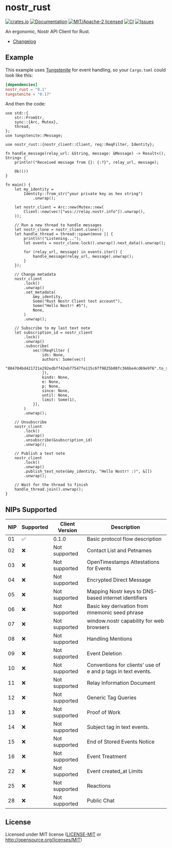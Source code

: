 # nostr_rust

[![crates.io](https://img.shields.io/crates/v/nostr_rust.svg)](https://crates.io/crates/nostr_rust)
[![Documentation](https://docs.rs/nostr_rust/badge.svg)](https://docs.rs/nostr_rust)
[![MIT/Apache-2 licensed](https://img.shields.io/crates/l/nostr_rust.svg)](./LICENSE.txt)
[![CI](https://github.com/0xtlt/nostr_rust/actions/workflows/ci.yml/badge.svg)](https://github.com/0xtlt/nostr_rust/actions/workflows/ci.yml)
[![Issues](https://img.shields.io/github/issues/0xtlt/nostr_rust)](https://img.shields.io/github/issues/0xtlt/nostr_rust)

An ergonomic, Nostr API Client for Rust.

- [Changelog](CHANGELOG.md)

## Example

This example uses [Tungstenite](https://crates.io/crates/tungstenite) for event handling, so your `Cargo.toml` could look like this:

```toml
[dependencies]
nostr_rust = "0.1"
tungstenite = "0.17"
```

And then the code:

```rust,norun
use std::{
    str::FromStr,
    sync::{Arc, Mutex},
    thread,
};
use tungstenite::Message;

use nostr_rust::{nostr_client::Client, req::ReqFilter, Identity};

fn handle_message(relay_url: &String, message: &Message) -> Result<(), String> {
    println!("Received message from {}: {:?}", relay_url, message);

    Ok(())
}

fn main() {
    let my_identity =
        Identity::from_str("your private key as hex string")
            .unwrap();

    let nostr_client = Arc::new(Mutex::new(
        Client::new(vec!["wss://relay.nostr.info"]).unwrap(),
    ));

    // Run a new thread to handle messages
    let nostr_clone = nostr_client.clone();
    let handle_thread = thread::spawn(move || {
        println!("Listening...");
        let events = nostr_clone.lock().unwrap().next_data().unwrap();

        for (relay_url, message) in events.iter() {
            handle_message(relay_url, message).unwrap();
        }
    });

    // Change metadata
    nostr_client
        .lock()
        .unwrap()
        .set_metadata(
            &my_identity,
            Some("Rust Nostr Client test account"),
            Some("Hello Nostr! #5"),
            None,
        )
        .unwrap();

    // Subscribe to my last text note
    let subscription_id = nostr_client
        .lock()
        .unwrap()
        .subscribe(
            vec![ReqFilter {
                ids: None,
                authors: Some(vec![
                    "884704bd421721e292edbff42eb77547fe115c6ff9825b08fc366be4cd69e9f6".to_string(),
                ]),
                kinds: None,
                e: None,
                p: None,
                since: None,
                until: None,
                limit: Some(1),
            }],
        )
        .unwrap();

    // Unsubscribe
    nostr_client
        .lock()
        .unwrap()
        .unsubscribe(&subscription_id)
        .unwrap();

    // Publish a text note
    nostr_client
        .lock()
        .unwrap()
        .publish_text_note(&my_identity, "Hello Nostr! :)", &[])
        .unwrap();

    // Wait for the thread to finish
    handle_thread.join().unwrap();
}
```

## NIPs Supported

| NIP | Supported | Client Version | Description                                                  |
| --- | --------- | -------------- | ------------------------------------------------------------ |
| 01  | ✅        | 0.1.0          | Basic protocol flow description                              |
| 02  | ❌        | Not supported  | Contact List and Petnames                                    |
| 03  | ❌        | Not supported  | OpenTimestamps Attestations for Events                       |
| 04  | ❌        | Not supported  | Encrypted Direct Message                                     |
| 05  | ❌        | Not supported  | Mapping Nostr keys to DNS-based internet identifiers         |
| 06  | ❌        | Not supported  | Basic key derivation from mnemonic seed phrase               |
| 07  | ❌        | Not supported  | window.nostr capability for web browsers                     |
| 08  | ❌        | Not supported  | Handling Mentions                                            |
| 09  | ❌        | Not supported  | Event Deletion                                               |
| 10  | ❌        | Not supported  | Conventions for clients' use of e and p tags in text events. |
| 11  | ❌        | Not supported  | Relay Information Document                                   |
| 12  | ❌        | Not supported  | Generic Tag Queries                                          |
| 13  | ❌        | Not supported  | Proof of Work                                                |
| 14  | ❌        | Not supported  | Subject tag in text events.                                  |
| 15  | ❌        | Not supported  | End of Stored Events Notice                                  |
| 16  | ❌        | Not supported  | Event Treatment                                              |
| 22  | ❌        | Not supported  | Event created_at Limits                                      |
| 25  | ❌        | Not supported  | Reactions                                                    |
| 28  | ❌        | Not supported  | Public Chat                                                  |

## License

Licensed under MIT license ([LICENSE-MIT](LICENSE-MIT) or <http://opensource.org/licenses/MIT>)
